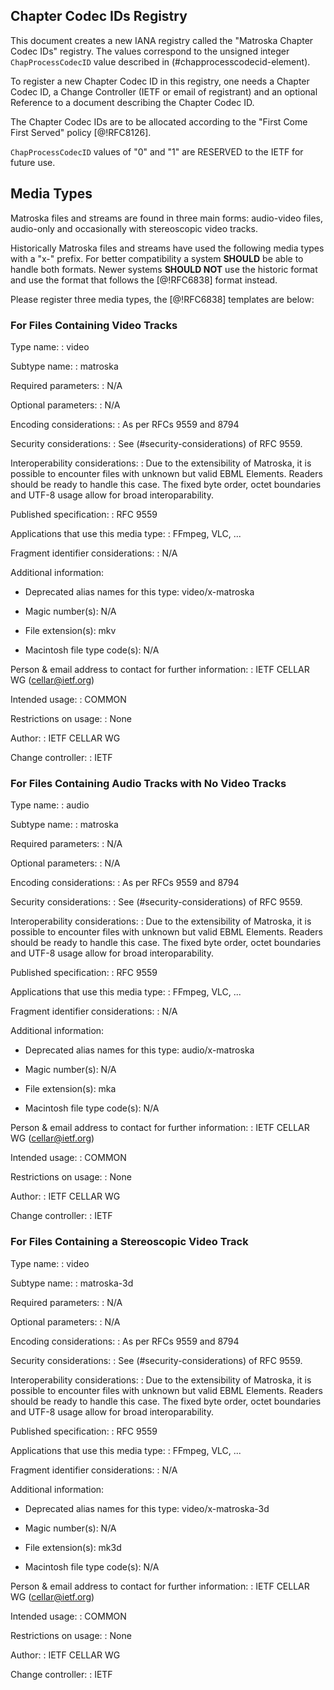 


## Chapter Codec IDs Registry

This document creates a new IANA registry called the "Matroska Chapter Codec IDs" registry.
The values correspond to the unsigned integer `ChapProcessCodecID` value described in (#chapprocesscodecid-element).

To register a new Chapter Codec ID in this registry, one needs a Chapter Codec ID,
a Change Controller (IETF or email of registrant) and
an optional Reference to a document describing the Chapter Codec ID.

The Chapter Codec IDs are to be allocated according to the "First Come First Served" policy [@!RFC8126].

`ChapProcessCodecID` values of "0" and "1" are RESERVED to the IETF for future use.

## Media Types

Matroska files and streams are found in three main forms: audio-video files, audio-only and occasionally with stereoscopic video tracks.

Historically Matroska files and streams have used the following media types with a "x-" prefix.
For better compatibility a system **SHOULD** be able to handle both formats.
Newer systems **SHOULD NOT** use the historic format and use the format that follows the [@!RFC6838] format instead.

Please register three media types, the [@!RFC6838] templates are below:

### For Files Containing Video Tracks

Type name:
: video

Subtype name:
: matroska

Required parameters:
: N/A

Optional parameters:
: N/A

Encoding considerations:
: As per RFCs 9559 and 8794

Security considerations:
: See (#security-considerations) of RFC 9559.

Interoperability considerations:
: Due to the extensibility of Matroska, it is possible to encounter files with unknown but valid EBML Elements. Readers should be ready to handle this case. The fixed byte order, octet boundaries and UTF-8 usage allow for broad interoparability.

Published specification:
: RFC 9559

Applications that use this media type:
: FFmpeg, VLC, ...

Fragment identifier considerations:
: N/A

Additional information:

  - Deprecated alias names for this type: video/x-matroska

  - Magic number(s): N/A

  - File extension(s): mkv

  - Macintosh file type code(s): N/A

Person & email address to contact for further information:
: IETF CELLAR WG (cellar@ietf.org)

Intended usage:
: COMMON

Restrictions on usage:
: None

Author:
: IETF CELLAR WG

Change controller:
: IETF

### For Files Containing Audio Tracks with No Video Tracks

Type name:
: audio

Subtype name:
: matroska

Required parameters:
: N/A

Optional parameters:
: N/A

Encoding considerations:
: As per RFCs 9559 and 8794

Security considerations:
: See (#security-considerations) of RFC 9559.

Interoperability considerations:
: Due to the extensibility of Matroska, it is possible to encounter files with unknown but valid EBML Elements. Readers should be ready to handle this case. The fixed byte order, octet boundaries and UTF-8 usage allow for broad interoparability.

Published specification:
: RFC 9559

Applications that use this media type:
: FFmpeg, VLC, ...

Fragment identifier considerations:
: N/A

Additional information:

  - Deprecated alias names for this type: audio/x-matroska

  - Magic number(s): N/A

  - File extension(s): mka

  - Macintosh file type code(s): N/A

Person & email address to contact for further information:
: IETF CELLAR WG (cellar@ietf.org)

Intended usage:
: COMMON

Restrictions on usage:
: None

Author:
: IETF CELLAR WG

Change controller:
: IETF


### For Files Containing a Stereoscopic Video Track

Type name:
: video

Subtype name:
: matroska-3d

Required parameters:
: N/A

Optional parameters:
: N/A

Encoding considerations:
: As per RFCs 9559 and 8794

Security considerations:
: See (#security-considerations) of RFC 9559.

Interoperability considerations:
: Due to the extensibility of Matroska, it is possible to encounter files with unknown but valid EBML Elements. Readers should be ready to handle this case. The fixed byte order, octet boundaries and UTF-8 usage allow for broad interoparability.

Published specification:
: RFC 9559

Applications that use this media type:
: FFmpeg, VLC, ...

Fragment identifier considerations:
: N/A

Additional information:

  - Deprecated alias names for this type: video/x-matroska-3d

  - Magic number(s): N/A

  - File extension(s): mk3d

  - Macintosh file type code(s): N/A

Person & email address to contact for further information:
: IETF CELLAR WG (cellar@ietf.org)

Intended usage:
: COMMON

Restrictions on usage:
: None

Author:
: IETF CELLAR WG

Change controller:
: IETF

